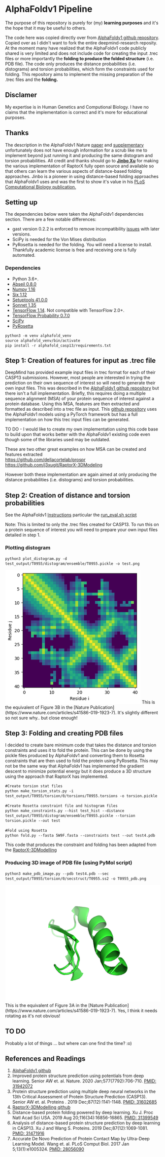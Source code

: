 # AlphaFoldv1 Pipeline

The purpose of this repository is purely for (my) **learning purposes** and it's the hope that it may be useful to others.  

The code here was copied directly over from [AlphaFoldv1 github repository](https://github.com/deepmind/deepmind-research/tree/master/alphafold_casp13).
Copied over as I didn't want to fork the entire deepmind-research reposity. At the moment many have realized that the AlphaFoldv1 code publicly shared is 
very limited and does not include code for creating the input .trec files or more importantly the **folding to produce the folded structure** (i.e. PDB file).
The code only produces the distance probabilities (i.e. distograms) and torsion probabilities, which form the constraints used for folding. This repository
aims to implement the missing preparation of the .trec files and the **folding.**  

## Disclamer
My expertise is in Human Genetics and Computional Biology. I have no claims that the implementation is correct and it's more for educational purposes.

## Thanks
The description in the AlphaFoldv1 Nature [paper](https://www.nature.com/articles/s41586-019-1923-7) and [supplementary](https://static-content.springer.com/esm/art%3A10.1038%2Fs41586-019-1923-7/MediaObjects/41586_2019_1923_MOESM1_ESM.pdf) unfortunately does not have enough information for a scrub like me to implement beyond just running it and producing the same distogram and torsion probabilities. All credit and thanks should go to [**Jinbo Xu**](https://www.ttic.edu/faculty/xu/) for making the various implementation of RaptorX fully open source and available so that others can learn the various aspects of distance-based folding approaches. Jinbo is a pioneer in using distance-based folding approaches that AlphaFoldv1 uses and was the first to show it's value in his [PLoS Computational Biology publication.](https://journals.plos.org/ploscompbiol/article?id=10.1371/journal.pcbi.1005324)

## Setting up
The dependencies below were taken the AlphaFoldv1 dependencies section. There are a few notable differences:
* gast version 0.2.2 is enforced to remove incompatibility [issues](https://github.com/tensorflow/tensorflow/issues/32859) with later versions.
* SciPy is needed for the Von Mises distribution
* PyRosetta is needed for the folding. You will need a license to install. Thankfully academic license is free and receiving one is fully automated.

### Dependencies

*   Python 3.6+.
*   [Abseil 0.8.0](https://github.com/abseil/abseil-py)
*   [Numpy 1.16](https://numpy.org)
*   [Six 1.12](https://pypi.org/project/six/)
*   [Setuptools 41.0.0](https://setuptools.readthedocs.io/en/latest/)
*   [Sonnet 1.35](https://github.com/deepmind/sonnet)
*   [TensorFlow 1.14](https://tensorflow.org). Not compatible with TensorFlow
    2.0+.
*   [TensorFlow Probability 0.7.0](https://www.tensorflow.org/probability)
*	[SciPy](https://www.scipy.org/install.html)
* 	[PyRosetta](http://www.pyrosetta.org/dow)

```
python3 -m venv alphafold_venv
source alphafold_venv/bin/activate
pip install -r alphafold_casp13/requirements.txt
```

## Step 1: Creation of features for input as .trec file
DeepMind has provided example input files in trec format for each of their CASP13 submissions. However, most people are interested in trying the prediction on
their own sequence of interest so will need to generate their own input files. This was described in the [AlphaFoldv1 github repository](https://github.com/deepmind/deepmind-research/tree/master/alphafold_casp13) but there isn't a full implementation. Briefly, this requires doing a multiple sequence alignment (MSA) of your
protein sequence of interest against a protein database. Using this MSA, features are then extracted and formatted as described into a trec file as input. This 
[github repository](https://github.com/Urinx/alphafold_pytorch) uses the AlphaFoldv1 models using a PyTorch framework but has a full implementation on how this trec input files can be generated. 

TO DO - I would like to create my own implementation using this code base to build upon that works better with the AlphaFoldv1 existing code even though some of the libraries used may be outdated.  

These are two other great examples on how MSA can be created and features extracted  
https://github.com/dellacortelab/prospr  
https://github.com/j3xugit/RaptorX-3DModeling  


However both these implementation are again aimed at only producing the distance probabilities (i.e. distograms) and torsion probabilities.

## Step 2: Creation of distance and torsion probabilities
See the AlphaFoldv1 [Instructions](https://github.com/deepmind/deepmind-research/blob/master/alphafold_casp13/README.md) 
particular the [run_eval.sh script](https://github.com/deepmind/deepmind-research/blob/master/alphafold_casp13/run_eval.sh)  

Note: This is limited to only the .trec files created for CASP13. To run this on a protein sequence of interest you will need to prepare your own input files detailed
in step 1.

### Plotting distogram
```
python3 plot_distogram.py -d test_output/T0955/distogram/ensemble/T0955.pickle -o test.png
```
<img src="example_images/T0955_distogram.png">
This is the equivalent of Figure 3B in the [Nature Publication](https://www.nature.com/articles/s41586-019-1923-7). It's slightly different so not sure why.. but close enough!

## Step 3: Folding and creating PDB files
I decided to create bare minimum code that takes the distance and torsion constraints and uses it to fold the protein. This can be done by using the pickle files
produced by AlphaFoldv1 and converting them to Rosetta constraints that are then used to fold the protein using PyRosetta. This may not be the same way that AlphaFoldv1 has implemented the gradient descent to minimize potential energy but it does produce a 3D structure using the approach that RaptorX has implemented.

```
#Create torsion stat files
python make_torsion_stats.py -i test_output/T0955/torsion/0/torsions/T0955.torsions -o torsion.pickle

#Create Rosetta constraint file and histogram files
python make_constraints.py --hist test_hist --distance test_output/T0955/distogram/ensemble/T0955.pickle --torsion torsion.pickle --out test

#Fold using Rosetta
python fold.py --fasta 5W9F.fasta --constraints test --out test4.pdb
```

This code that produces the constraint and folding has been adapted from the [RaptorX-3DModelling](https://github.com/j3xugit/RaptorX-3DModeling)

### Producing 3D image of PDB file (using PyMol script)

```
python3 make_pdb_image.py --pdb test4.pdb --sec test_output/T0955/torsion/0/secstruct/T0955.ss2 -o T0955_pdb.png
```
<img src="example_images/T0955_pdb.png">
This is the equivalent of Figure 3A in the [Nature Publication](https://www.nature.com/articles/s41586-019-1923-7). Yes, I think it needs rotating as it's not obvious!


## TO DO
Probably a lot of things ... but where can one find the time? :o)

## References and Readings
1. [AlphaFoldv1 github](https://github.com/deepmind/deepmind-research/tree/master/alphafold_casp13) 
2. Improved protein structure prediction using potentials from deep learning. Senior AW et. al. Nature. 2020 Jan;577(7792):706-710. [PMID: 31942072](https://pubmed.ncbi.nlm.nih.gov/31942072/)
3. Protein structure prediction using multiple deep neural networks in the 13th Critical Assessment of Protein Structure Prediction (CASP13). Senior AW et. al. Proteins
. 2019 Dec;87(12):1141-1148. [PMID: 31602685](https://pubmed.ncbi.nlm.nih.gov/31602685/)
4. [RaptorX-3DModelling github](https://github.com/j3xugit/RaptorX-3DModeling)
5. Distance-based protein folding powered by deep learning. Xu J. Proc Natl Acad Sci USA. 2019 Aug 20;116(34):16856-16865. [PMID: 31399549](https://pubmed.ncbi.nlm.nih.gov/31399549/)
6. Analysis of distance-based protein structure prediction by deep learning in CASP13. Xu J and Wang S. Proteins. 2019 Dec;87(12):1069-1081. [PMID: 31471916](https://pubmed.ncbi.nlm.nih.gov/31471916/)
7. Accurate De Novo Prediction of Protein Contact Map by Ultra-Deep Learning Model. Wang et. al. PLoS Comput Biol. 2017 Jan 5;13(1):e1005324. [PMID: 28056090](https://pubmed.ncbi.nlm.nih.gov/28056090/)




